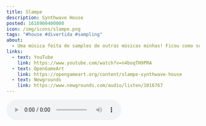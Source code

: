 ```yaml
---
title: Slampe
description: Synthwave House
posted: 1616900400000
icon: /img/icons/slampe.png
tags: "#house #divertida #sampling"
about:
  - Uma música feita de samples de outras músicas minhas! Ficou como se fosse uma fusão entre música synthwave e house.
links:
  - text: YouTube
    link: https://www.youtube.com/watch?v=n4boqTH9PRA
  - text: OpenGameArt
    link: https://opengameart.org/content/slampe-synthwave-house
  - text: Newgrounds
    link: https://www.newgrounds.com/audio/listen/1016767
---
```

<audio controls cross-origin src="https://opengameart.org/sites/default/files/slampe.wav">